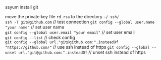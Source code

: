 ssyum install git

move the private key file `rd_rsa` to the directory `~/.ssh/`  
`ssh -T git@github.com` // test connection
`git config --global user.name "your name"` // set user name  
`git config --global user.email "your email"` // set user email  
`git config --list` // check config  
`git config --global url."git@github.com:".insteadOf "https://github.com/"` // use ssh instead of https
`git config --global --unset url."git@github.com:".insteadOf` // unset ssh instead of https